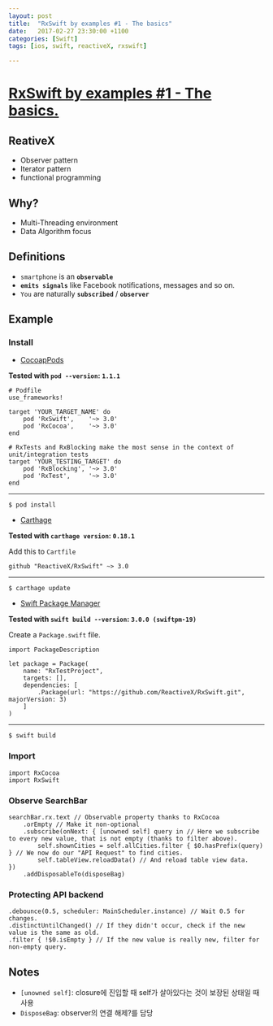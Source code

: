 ```yaml
---
layout: post
title:  "RxSwift by examples #1 - The basics"
date:   2017-02-27 23:30:00 +1100
categories: [Swift]
tags: [ios, swift, reactiveX, rxswift]

---
```


# [RxSwift by examples #1 - The basics.](https://www.thedroidsonroids.com/blog/ios/rxswift-by-examples-1-the-basics/)


## ReativeX

* Observer pattern
* Iterator pattern
* functional programming


## Why?

* Multi-Threading environment
* Data Algorithm focus


## Definitions

* `smartphone` is an **`observable`**
* **`emits signals`** like Facebook notifications, messages and so on.
* `You` are naturally **`subscribed`** / **`observer`**


## Example

### Install

* [CocoapPods](https://guides.cocoapods.org/using/using-cocoapods.html)

**Tested with `pod --version`: `1.1.1`**

	# Podfile
	use_frameworks!

	target 'YOUR_TARGET_NAME' do
	    pod 'RxSwift',    '~> 3.0'
	    pod 'RxCocoa',    '~> 3.0'
	end

	# RxTests and RxBlocking make the most sense in the context of unit/integration tests
	target 'YOUR_TESTING_TARGET' do
	    pod 'RxBlocking', '~> 3.0'
	    pod 'RxTest',     '~> 3.0'
	end
---
	$ pod install

* [Carthage](https://github.com/Carthage/Carthage)

**Tested with `carthage version`: `0.18.1`**

Add this to `Cartfile`

	github "ReactiveX/RxSwift" ~> 3.0
---
	$ carthage update

* [Swift Package Manager](https://github.com/apple/swift-package-manager)

**Tested with `swift build --version`: `3.0.0 (swiftpm-19)`**

Create a `Package.swift` file.
	
	import PackageDescription
	
	let package = Package(
	    name: "RxTestProject",
	    targets: [],
	    dependencies: [
	        .Package(url: "https://github.com/ReactiveX/RxSwift.git", majorVersion: 3)
	    ]
	)
---
	$ swift build

### Import

	import RxCocoa
	import RxSwift

### Observe SearchBar

    searchBar.rx.text // Observable property thanks to RxCocoa
	    .orEmpty // Make it non-optional
	    .subscribe(onNext: { [unowned self] query in // Here we subscribe to every new value, that is not empty (thanks to filter above).
	        self.shownCities = self.allCities.filter { $0.hasPrefix(query) } // We now do our "API Request" to find cities.
	        self.tableView.reloadData() // And reload table view data.
    })
	    .addDisposableTo(disposeBag)
    
### Protecting API backend

    .debounce(0.5, scheduler: MainScheduler.instance) // Wait 0.5 for changes.
    .distinctUntilChanged() // If they didn't occur, check if the new value is the same as old.
    .filter { !$0.isEmpty } // If the new value is really new, filter for non-empty query.


## Notes

* `[unowned self]`: closure에 진입할 때 self가 살아있다는 것이 보장된 상태일 때 사용
* `DisposeBag`: observer의 연결 해제?를 담당